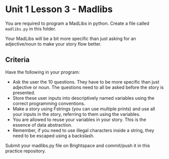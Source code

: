 # Unit 1 Lesson 3 - Madlibs

You are required to program a MadLibs in python. Create a file called `madlibs.py` in this folder.

Your MadLibs will be a bit more specific than just asking for an adjective/noun to make your story flow better.

## Criteria

Have the following in your program:
- Ask the user the 10 questions. They have to be more specific than just adjective or noun. The questions need to all be asked before the story is presented.
- Store these user inputs into descriptively named variables using the correct programming conventions.
- Make a story using Fstrings (you can use multiple prints) and use all your inputs in the story, referring to them using the variables.
- You are allowed to reuse your variables in your story. This is the essence of data abstraction.
- Remember, if you need to use illegal characters inside a string, they need to be escaped using a backslash.

Submit your madlibs.py file on Brightspace and commit/push it in this practice repository.